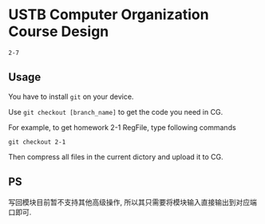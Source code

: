 # USTB Computer Organization Course Design

`2-7`

## Usage

You have to install `git` on your device.

Use `git checkout [branch_name]` to get the code you need in CG.

For example, to get homework 2-1 RegFile, type following commands

```git
git checkout 2-1
```

Then compress all files in the current dictory and upload it to CG.

## PS

写回模块目前暂不支持其他高级操作, 所以其只需要将模块输入直接输出到对应端口即可.
